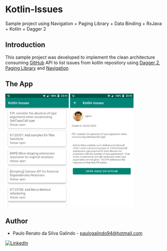 # Kotlin-Issues
Sample project using Navigation + Paging Library + Data Binding + RxJava + Kotlin + Dagger 2

## Introduction

This sample project was developed to implement the clean architecture consuming [GitHub](https://developer.github.com/v3/) API to list issues from kotlin repository using
[Dagger 2](https://dagger.dev/), [Paging Library](https://developer.android.com/topic/libraries/architecture/paging/?hl=pt-BR) and [Navigation](https://developer.android.com/guide/navigation/navigation-getting-started)

## The App

<img src="https://github.com/PauloRenatoG/Kotlin-Issues/blob/master/images/device-2020-06-04-204425.png" alt="device-2020-06-04-204425" width="200" />
<img src="https://github.com/PauloRenatoG/Kotlin-Issues/blob/master/images/device-2020-06-04-204503.png" alt="device-2020-06-04-204503" width="200" />

## Author
- Paulo Renato da Silva Galindo - paulogalindo94@hotmail.com </br>

[![LinkedIn](https://img.shields.io/badge/LinkedIn-Paulo_Renato-blue.svg)](https://www.linkedin.com/in/eugalindo)
